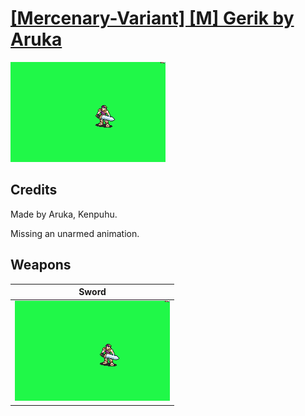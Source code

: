 # [\[Mercenary-Variant\] \[M\] Gerik by Aruka](./)

<img src="./1.%20Sword/Sword_000.png" alt="[Mercenary-Variant] [M] Gerik by Aruka standing" />

## Credits

Made by Aruka, Kenpuhu.

Missing an unarmed animation.

## Weapons


|Sword |
|  :---: |
| <img alt="Sword animation" src="./1.%20Sword/Sword.gif" /> |
